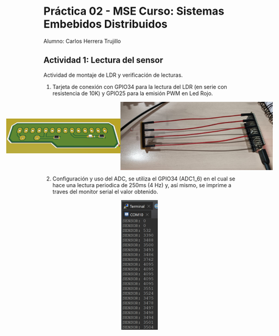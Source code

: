 Práctica 02 - MSE Curso: Sistemas Embebidos Distribuidos
====================

Alumno: Carlos Herrera Trujillo


Actividad 1: Lectura del sensor
-------------------------------

Actividad de montaje de LDR y verificación de lecturas.

1. Tarjeta de conexión con GPIO34 para la lectura del LDR (en serie con resistencia de 10K) y 
GPIO25 para la emisión PWM en Led Rojo.
 

<div style="display: flex; justify-content: center; align-items: center; ">
	<img src="./imgs/fig1.png" alt="Modelo 3D" width="300">
	<img src="./imgs/fig2.png" alt="CableadoHardware" width="400">
</div>

2. Configuración y uso del ADC, se utiliza el GPIO34 (ADC1_6) en el cual se hace una lectura 
periodica de 250ms (4 Hz) y, así mismo, se imprime a traves del monitor serial el valor obtenido.

<div style="display: flex; justify-content: center; align-items: center; ">
	<img src="./imgs/fig3.png" alt="MonitorSerie" height="340">
</div>

